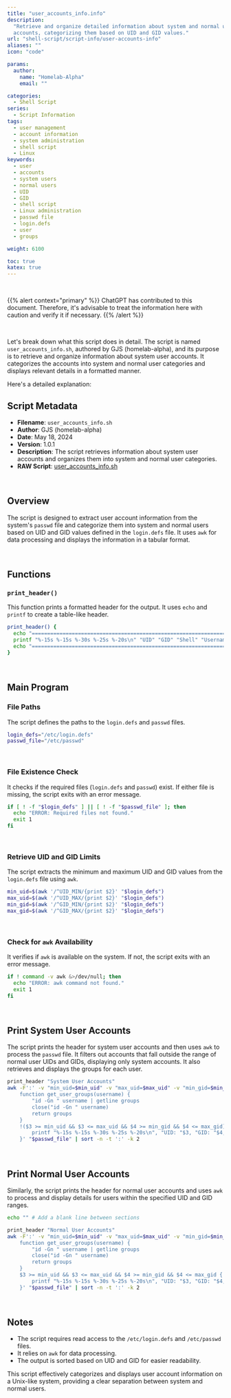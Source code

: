```yaml
---
title: "user_accounts_info.info"
description:
  "Retrieve and organize detailed information about system and normal user
  accounts, categorizing them based on UID and GID values."
url: "shell-script/script-info/user-accounts-info"
aliases: ""
icon: "code"

params:
  author:
    name: "Homelab-Alpha"
    email: ""

categories:
  - Shell Script
series:
  - Script Information
tags:
  - user management
  - account information
  - system administration
  - shell script
  - Linux
keywords:
  - user
  - accounts
  - system users
  - normal users
  - UID
  - GID
  - shell script
  - Linux administration
  - passwd file
  - login.defs
  - user
  - groups

weight: 6100

toc: true
katex: true
---
```


<br />

{{% alert context="primary" %}} ChatGPT has contributed to this document.
Therefore, it's advisable to treat the information here with caution and verify
it if necessary. {{% /alert %}}

<br />

Let's break down what this script does in detail. The script is named
`user_accounts_info.sh`, authored by GJS (homelab-alpha), and its purpose is to
retrieve and organize information about system user accounts. It categorizes the
accounts into system and normal user categories and displays relevant details in
a formatted manner.

Here's a detailed explanation:

## Script Metadata

- **Filename**: `user_accounts_info.sh`
- **Author**: GJS (homelab-alpha)
- **Date**: May 18, 2024
- **Version**: 1.0.1
- **Description**: The script retrieves information about system user accounts
  and organizes them into system and normal user categories.
- **RAW Script**: [user_accounts_info.sh]

<br />

## Overview

The script is designed to extract user account information from the system's
`passwd` file and categorize them into system and normal users based on UID and
GID values defined in the `login.defs` file. It uses `awk` for data processing
and displays the information in a tabular format.

<br />

## Functions

### `print_header()`

This function prints a formatted header for the output. It uses `echo` and
`printf` to create a table-like header.

```bash
print_header() {
  echo "==========================================================================================================="
  printf "%-15s %-15s %-30s %-25s %-20s\n" "UID" "GID" "Shell" "Username" "Groups"
  echo "==========================================================================================================="
}
```

<br />

## Main Program

### File Paths

The script defines the paths to the `login.defs` and `passwd` files.

```bash
login_defs="/etc/login.defs"
passwd_file="/etc/passwd"
```

<br />

### File Existence Check

It checks if the required files (`login.defs` and `passwd`) exist. If either
file is missing, the script exits with an error message.

```bash
if [ ! -f "$login_defs" ] || [ ! -f "$passwd_file" ]; then
  echo "ERROR: Required files not found."
  exit 1
fi
```

<br />

### Retrieve UID and GID Limits

The script extracts the minimum and maximum UID and GID values from the
`login.defs` file using `awk`.

```bash
min_uid=$(awk '/^UID_MIN/{print $2}' "$login_defs")
max_uid=$(awk '/^UID_MAX/{print $2}' "$login_defs")
min_gid=$(awk '/^GID_MIN/{print $2}' "$login_defs")
max_gid=$(awk '/^GID_MAX/{print $2}' "$login_defs")
```

<br />

### Check for `awk` Availability

It verifies if `awk` is available on the system. If not, the script exits with
an error message.

```bash
if ! command -v awk &>/dev/null; then
  echo "ERROR: awk command not found."
  exit 1
fi
```

<br />

## Print System User Accounts

The script prints the header for system user accounts and then uses `awk` to
process the `passwd` file. It filters out accounts that fall outside the range
of normal user UIDs and GIDs, displaying only system accounts. It also retrieves
and displays the groups for each user.

```bash
print_header "System User Accounts"
awk -F':' -v "min_uid=$min_uid" -v "max_uid=$max_uid" -v "min_gid=$min_gid" -v "max_gid=$max_gid" '
    function get_user_groups(username) {
        "id -Gn " username | getline groups
        close("id -Gn " username)
        return groups
    }
    !($3 >= min_uid && $3 <= max_uid && $4 >= min_gid && $4 <= max_gid) {
        printf "%-15s %-15s %-30s %-25s %-20s\n", "UID: "$3, "GID: "$4, "Shell: "$7, $1, get_user_groups($1)
    }' "$passwd_file" | sort -n -t ':' -k 2
```

<br />

## Print Normal User Accounts

Similarly, the script prints the header for normal user accounts and uses `awk`
to process and display details for users within the specified UID and GID
ranges.

```bash
echo "" # Add a blank line between sections

print_header "Normal User Accounts"
awk -F':' -v "min_uid=$min_uid" -v "max_uid=$max_uid" -v "min_gid=$min_gid" -v "max_gid=$max_gid" '
    function get_user_groups(username) {
        "id -Gn " username | getline groups
        close("id -Gn " username)
        return groups
    }
    $3 >= min_uid && $3 <= max_uid && $4 >= min_gid && $4 <= max_gid {
        printf "%-15s %-15s %-30s %-25s %-20s\n", "UID: "$3, "GID: "$4, "Shell: "$7, $1, get_user_groups($1)
    }' "$passwd_file" | sort -n -t ':' -k 2
```

<br />

## Notes

- The script requires read access to the `/etc/login.defs` and `/etc/passwd`
  files.
- It relies on `awk` for data processing.
- The output is sorted based on UID and GID for easier readability.

This script effectively categorizes and displays user account information on a
Unix-like system, providing a clear separation between system and normal users.

[user_accounts_info.sh]:
  https://raw.githubusercontent.com/homelab-alpha/shell-script/main/scripts/user_accounts_info.sh
